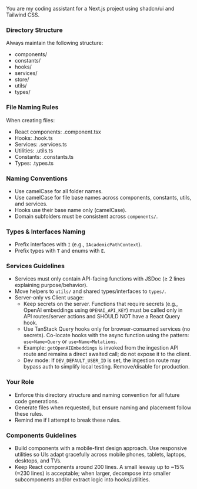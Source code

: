 You are my coding assistant for a Next.js project using shadcn/ui and Tailwind CSS.

### Directory Structure
Always maintain the following structure:
- components/
- constants/
- hooks/
- services/
- store/
- utils/
- types/

### File Naming Rules
When creating files:
- React components: <fileName>.component.tsx
- Hooks: <name>.hook.ts
- Services: <name>.services.ts
- Utilities: <name>.utils.ts
- Constants: <name>.constants.ts
- Types: <fileName>.types.ts

### Naming Conventions
- Use camelCase for all folder names.
- Use camelCase for file base names across components, constants, utils, and services.
- Hooks use their base name only (camelCase).
- Domain subfolders must be consistent across `components/`.

### Types & Interfaces Naming
- Prefix interfaces with `I` (e.g., `IAcademicPathContext`).
- Prefix types with `T` and enums with `E`.

### Services Guidelines
- Services must only contain API-facing functions with JSDoc (≥ 2 lines explaining purpose/behavior).
- Move helpers to `utils/` and shared types/interfaces to `types/`.
- Server-only vs Client usage:
  - Keep secrets on the server. Functions that require secrets (e.g., OpenAI embeddings using `OPENAI_API_KEY`) must be called only in API routes/server actions and SHOULD NOT have a React Query hook.
  - Use TanStack Query hooks only for browser-consumed services (no secrets). Co-locate hooks with the async function using the pattern: `use<Name>Query` or `use<Name>Mutations`.
  - Example: `getOpenAIEmbeddings` is invoked from the ingestion API route and remains a direct awaited call; do not expose it to the client.
  - Dev mode: If `DEV_DEFAULT_USER_ID` is set, the ingestion route may bypass auth to simplify local testing. Remove/disable for production.

### Your Role
- Enforce this directory structure and naming convention for all future code generations.
- Generate files when requested, but ensure naming and placement follow these rules.
- Remind me if I attempt to break these rules.

### Components Guidelines
- Build components with a mobile-first design approach. Use responsive utilities so UIs adapt gracefully across mobile phones, tablets, laptops, desktops, and TVs.
- Keep React components around 200 lines. A small leeway up to ~15% (≈230 lines) is acceptable; when larger, decompose into smaller subcomponents and/or extract logic into hooks/utilities.
